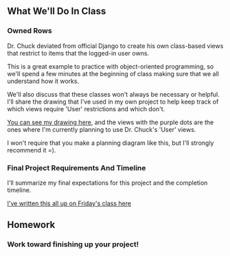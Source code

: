 
## What We'll Do In Class


### Owned Rows

Dr. Chuck deviated from official Django to create his own class-based views 
that restrict to items that the logged-in user owns.

This is a great example to practice 
with object-oriented programming, so we'll spend a few minutes at the beginning
of class making sure that we all understand how it works.

We'll also discuss that these classes won't always be necessary or helpful. I'll share the
drawing that I've used in my own project to help keep track of which views 
require 'User' restrictions and which don't.

[You can see my drawing here](../images/pnp_view_planning.jpg), and the views with the purple
dots are the ones where I'm currently planning to use Dr. Chuck's 'User' views.

I won't require that you make a planning diagram like this, but I'll strongly recommend it =).

### Final Project Requirements And Timeline

I'll summarize my final expectations for this project and the completion timeline. 

[I've written this all up on Friday's class here](session.html?num=17)

## Homework

### Work toward finishing up your project!